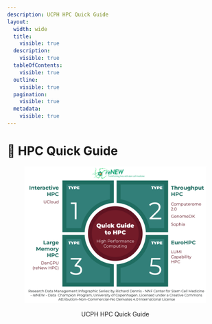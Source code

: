 ```yaml
---
description: UCPH HPC Quick Guide
layout:
  width: wide
  title:
    visible: true
  description:
    visible: true
  tableOfContents:
    visible: true
  outline:
    visible: true
  pagination:
    visible: true
  metadata:
    visible: true
---
```


# 🔵 HPC Quick Guide



<div align="center" data-full-width="false"><figure><img src="../.gitbook/assets/HPC Guide.jpg" alt=""><figcaption><p>UCPH HPC Quick Guide</p></figcaption></figure></div>
